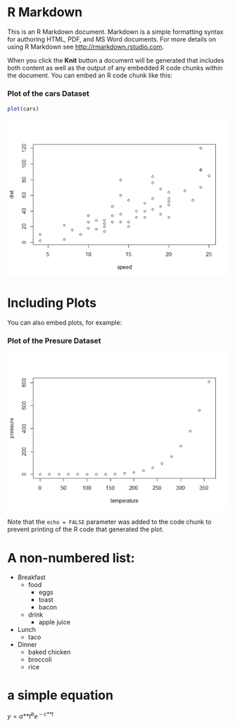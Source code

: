 R Markdown
==========

This is an R Markdown document. Markdown is a simple formatting syntax
for authoring HTML, PDF, and MS Word documents. For more details on
using R Markdown see
<a href="http://rmarkdown.rstudio.com" class="uri">http://rmarkdown.rstudio.com</a>.

When you click the **Knit** button a document will be generated that
includes both content as well as the output of any embedded R code
chunks within the document. You can embed an R code chunk like this:

### Plot of the cars Dataset

``` r
plot(cars)
```

![](githubhtml-document_files/figure-markdown_github/cars-1.png)

Including Plots
===============

You can also embed plots, for example:

### Plot of the Presure Dataset

![](githubhtml-document_files/figure-markdown_github/pressure-1.png)

Note that the `echo = FALSE` parameter was added to the code chunk to
prevent printing of the R code that generated the plot.

A non-numbered list:
====================

-   Breakfast
    -   food
        -   eggs
        -   toast
        -   bacon
    -   drink
        -   apple juice
-   Lunch
    -   taco
-   Dinner
    -   baked chicken
    -   broccoli
    -   rice

a simple equation
=================

*y* = *a**t*<sup>*b*</sup>*e*<sup> − *c**t*</sup>
